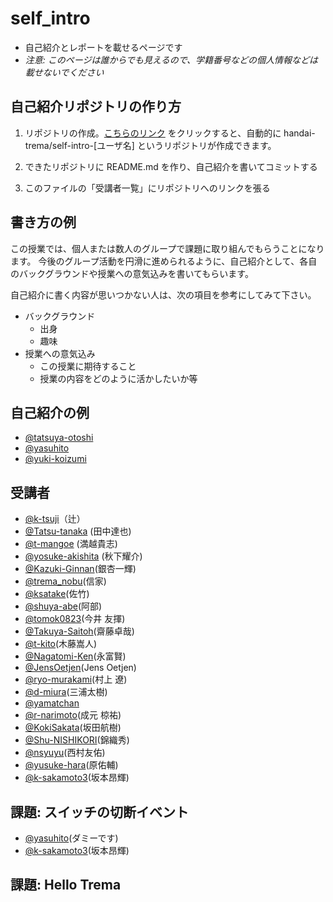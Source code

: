 # self_intro

* 自己紹介とレポートを載せるページです
* _注意: このページは誰からでも見えるので、学籍番号などの個人情報などは載せないでください_


## 自己紹介リポジトリの作り方

1. リポジトリの作成。[こちらのリンク](https://classroom.github.com/assignment-invitations/83861ac9463b4c1abdba7523ae4aa2d1) をクリックすると、自動的に handai-trema/self-intro-[ユーザ名] というリポジトリが作成できます。

2. できたリポジトリに README.md を作り、自己紹介を書いてコミットする

3. このファイルの「受講者一覧」にリポジトリへのリンクを張る


## 書き方の例

この授業では、個人または数人のグループで課題に取り組んでもらうことになります。
今後のグループ活動を円滑に進められるように、自己紹介として、各自のバックグラウンドや授業への意気込みを書いてもらいます。

自己紹介に書く内容が思いつかない人は、次の項目を参考にしてみて下さい。

* バックグラウンド
  * 出身
  * 趣味
* 授業への意気込み
  * この授業に期待すること
  * 授業の内容をどのように活かしたいか等

## 自己紹介の例
* [@tatsuya-otoshi](https://github.com/handai-trema/self-intro-tatsuya-otoshi)
* [@yasuhito](https://github.com/handai-trema/self-intro-yasuhito)
* [@yuki-koizumi](https://github.com/handai-trema/self-intro-yuki-koizumi)

## 受講者
* [@k-tsuji](https://github.com/handai-trema/self-intro-k-tsuji)（辻）
* [@Tatsu-tanaka](https://github.com/handai-trema/self-intro-Tatsu-Tanaka) (田中達也)
* [@t-mangoe](https://github.com/handai-trema/self-intro-t-mangoe) (満越貴志)
* [@yosuke-akishita](https://github.com/handai-trema/self-intro-yosuke-akishita) (秋下耀介)
* [@Kazuki-Ginnan](https://github.com/handai-trema/self-intro-Kazuki-Ginnan)(銀杏一輝)
* [@trema_nobu](https://github.com/handai-trema/self-intro-trema-nobu)(信家)
* [@ksatake](https://github.com/handai-trema/self-intro-ksatake)(佐竹)
* [@shuya-abe](https://github.com/handai-trema/self-intro-shuya-abe)(阿部)
* [@tomok0823](https://github.com/handai-trema/self-intro-tomok0823)(今井 友揮)
* [@Takuya-Saitoh](https://github.com/handai-trema/self-intro-Takuya-Saitoh)(齋藤卓哉)
* [@t-kito](https://github.com/handai-trema/self-intro-t-kito)(木藤嵩人)
* [@Nagatomi-Ken](https://github.com/handai-trema/self-intro-Nagatomi-Ken)(永富賢)
* [@JensOetjen](https://github.com/handai-trema/self-intro-Jens-Oetjen)(Jens Oetjen)
* [@ryo-murakami](https://github.com/handai-trema/self-intro-Ryo-Murakami)(村上 遼)
* [@d-miura](https://github.com/handai-trema/self-intro-d-miura)(三浦太樹)
* [@yamatchan](https://github.com/handai-trema/self-intro-yamatchan)
* [@r-narimoto](https://github.com/handai-trema/self-intro-r-narimoto)(成元
椋祐)
* [@KokiSakata](https://github.com/handai-trema/self-intro-KokiSakata)(坂田航樹)
* [@Shu-NISHIKORI](https://github.com/handai-trema/self-intro-Shu-NISHIKORI)(錦織秀)
* [@nsyuyu](https://github.com/handai-trema/self-intro-nsyuyu)(西村友佑)
* [@yusuke-hara](https://github.com/handai-trema/self-intro-yusuke-hara)(原佑輔)
* [@k-sakamoto3](https://github.com/handai-trema/self-intro-k-sakamoto3)(坂本昂輝)


## 課題: スイッチの切断イベント

* [@yasuhito](https://www.google.com/)(ダミーです)
* [@k-sakamoto3](https://github.com/handai-trema/hello-trema-k-sakamoto3-1/blob/master/report1-2.md)(坂本昂輝)

## 課題: Hello Trema
